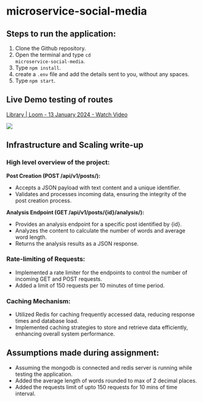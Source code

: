 # microservice-social-media

## Steps to run the application:
1) Clone the Github repository.
2) Open the terminal and type <code>cd microservice-social-media</code>.
3) Type <code>npm install</code>.
4) create a <code>.env</code> file and add the details sent to you, without any spaces.
5) Type <code>npm start</code>.
## Live Demo testing of routes

<div>
    <a href="https://www.loom.com/share/105be23c02d049b8be4d85aac6707c16">
      <p>Library | Loom - 13 January 2024 - Watch Video</p>
    </a>
    <a href="https://www.loom.com/share/105be23c02d049b8be4d85aac6707c16">
      <img style="max-width:300px;" src="https://cdn.loom.com/sessions/thumbnails/105be23c02d049b8be4d85aac6707c16-with-play.gif">
    </a>
  </div>
  
## Infrastructure and Scaling write-up
### High level overview of the project:
**Post Creation (POST /api/v1/posts/):**
- Accepts a JSON payload with text content and a unique identifier.
- Validates and processes incoming data, ensuring the integrity of the post creation process.

**Analysis Endpoint (GET /api/v1/posts/{id}/analysis/):**
- Provides an analysis endpoint for a specific post identified by {id}.
- Analyzes the content to calculate the number of words and average word length.
- Returns the analysis results as a JSON response.

### Rate-limiting of Requests:
- Implemented a rate limiter for the endpoints to control the number of incoming GET and POST requests.
- Added a limit of 150 requests per 10 minutes of time period.

### Caching Mechanism:
- Utilized Redis for caching frequently accessed data, reducing response times and database load.
- Implemented caching strategies to store and retrieve data efficiently, enhancing overall system performance.

## Assumptions made during assignment:
- Assuming the mongodb is connected and redis server is running while testing the application.
- Added the average length of words rounded to max of 2 decimal places.
- Added the requests limit of upto 150 requests for 10 mins of time interval.
